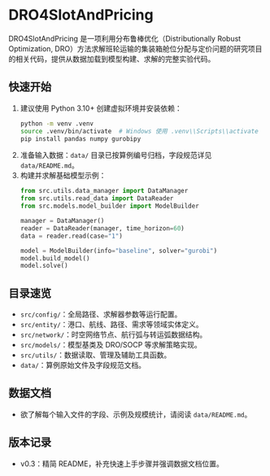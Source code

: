 # DRO4SlotAndPricing

DRO4SlotAndPricing 是一项利用分布鲁棒优化（Distributionally Robust Optimization, DRO）方法求解班轮运输的集装箱舱位分配与定价问题的研究项目的相关代码，提供从数据加载到模型构建、求解的完整实验代码。

## 快速开始
1. 建议使用 Python 3.10+ 创建虚拟环境并安装依赖：
   ```bash
   python -m venv .venv
   source .venv/bin/activate  # Windows 使用 .venv\\Scripts\\activate
   pip install pandas numpy gurobipy
   ```
2. 准备输入数据：`data/` 目录已按算例编号归档，字段规范详见 `data/README.md`。
3. 构建并求解基础模型示例：
   ```python
   from src.utils.data_manager import DataManager
   from src.utils.read_data import DataReader
   from src.models.model_builder import ModelBuilder

   manager = DataManager()
   reader = DataReader(manager, time_horizon=60)
   data = reader.read(case="1")

   model = ModelBuilder(info="baseline", solver="gurobi")
   model.build_model()
   model.solve()
   ```

## 目录速览
- `src/config/`：全局路径、求解器参数等运行配置。
- `src/entity/`：港口、航线、路径、需求等领域实体定义。
- `src/network/`：时空网络节点、航行弧与转运弧数据结构。
- `src/models/`：模型基类及 DRO/SOCP 等求解策略实现。
- `src/utils/`：数据读取、管理及辅助工具函数。
- `data/`：算例原始文件及字段规范文档。

## 数据文档
- 欲了解每个输入文件的字段、示例及规模统计，请阅读 `data/README.md`。

## 版本记录
- v0.3：精简 README，补充快速上手步骤并强调数据文档位置。